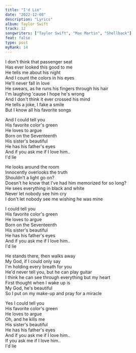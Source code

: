 ```yaml
---
title: "I'd Lie"
date: "2022-12-08"
description: "Lyrics"
album: Taylor Swift
track: 12
songwriters: ["Taylor Swift", "Max Martin", "Shellback"]
feat: false
type: post
myRank: 14
---
```


<p className="verse-one">
I don't think that passenger seat <br />
Has ever looked this good to me <br />
He tells me about his night <br />
And I count the colors in his eyes <br />
He'll never fall in love <br />
He swears, as he runs his fingers through his hair <br />
I'm laughing 'cause I hope he's wrong <br />
And I don't think it ever crossed his mind <br />
He tells a joke, I fake a smile <br />
But I know all his favorite songs <br />
</p>
<p className="chorus">
And I could tell you <br />
His favorite color's green <br />
He loves to argue <br />
Born on the Seventeenth <br />
His sister's beautiful <br />
He has his father's eyes <br />
And if you ask me if I love him.. <br />
I'd lie <br />
</p>
<p className="verse-two">
He looks around the room <br />
Innocently overlooks the truth <br />
Shouldn't a light go on? <br />
Doesn't he know that I've had him memorized for so long? <br />
He sees everything in black and white <br />
Never let nobody see him cry <br />
I don't let nobody see me wishing he was mine <br />
</p>
<p className="chorus">
I could tell you <br />
His favorite color's green <br />
He loves to argue <br />
Born on the Seventeenth <br />
His sister's beautiful <br />
He has his father's eyes <br />
And if you ask me if I love him.. <br />
I'd lie <br />
</p>
<p className="bridge">
He stands there, then walks away <br />
My God, if I could only say <br />
I'm holding every breath for you <br />
He'd never tell you, but he can play guitar <br />
I think he can see through everything but my heart <br />
First thought when I wake up is <br />
My God, he's beautiful <br />
So I put on my make-up and pray for a miracle <br />
</p>
<p className="chorus">
Yes I could tell you <br />
His favorite color's green <br />
He loves to argue <br />
Oh, and he kills me <br />
His sister's beautiful <br />
He has his father's eyes <br />
And if you ask me if I love him.. <br />
If you ask me if I love him.. <br />
I'd lie <br />
</p>
